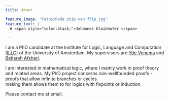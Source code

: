 ```yaml
---
title: About

feature_image: "Fotos/Rode stip van flip.jpg"
feature_text: |
  # <span style="color:black;">Johannes Kloibhofer </span>

---
```

 

I am a PhD candidate at the Institute for Logic, Language and Computation ([ILLC](https://www.illc.uva.nl/)) of the University of Amsterdam. My supervisors are [Yde Venema](https://staff.science.uva.nl/y.venema/) and [Bahareh Afshari](https://www.gu.se/en/about/find-staff/baharehafshari).

I am interested in mathematical logic, where I mainly work in proof theory and related areas. My PhD project concerns non-wellfounded proofs - proofs that allow infinite branches or cycles.  
making them  allows them to for logics with fixpoints or induction. 

Please contact me at email.
